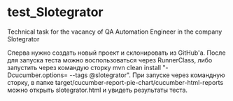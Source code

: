 # test_Slotegrator
Technical task for the vacancy of QA Automation Engineer in the company Slotegrator

Сперва нужно создать новый проект и склонировать из GitHub'а. После для запуска теста можно воспользоваться через RunnerClass, либо запустить через командую сторку mvn clean install "-Dcucumber.options= --tags @slotegrator". 
При запуске через командную сторку, в папке target/cucumber-report-pie-chart/cucumber-html-reports можно открыть slotegrator.html и увидеть результаты теста.
